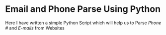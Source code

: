 # Email and Phone Parse Using Python

Here I have written a simple Python Script which will help us to Parse *Phone #* and *E-mails* from Websites
